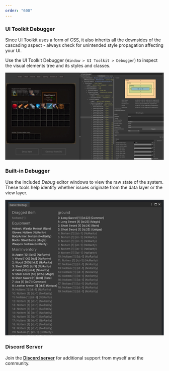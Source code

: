 ```yaml
---
order: "600"
---
```


### UI Toolkit Debugger

Since UI Toolkit uses a form of CSS, it also inherits all the downsides of the cascading aspect - always check for unintended style propagation affecting your UI.

 Use the UI Toolkit Debugger (`Window > UI Toolkit > Debugger`) to inspect the visual elements tree and its styles and classes.

![](/static/images/uitk-debugger.png)

### Built-in Debugger

Use the included *Debug* editor windows  to view the raw state of the system. These tools help identify whether issues originate from the data layer or the view layer.

![](/static/images/basic-debug.png)


### Discord Server

Join the [**Discord server**](https://discord.com/invite/MFgMX6Fn4m) for additional support from myself and the community.